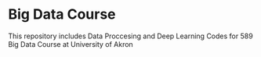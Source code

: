 # Big Data Course
 This repository includes Data Proccesing and Deep Learning Codes for 589 Big Data Course at University of Akron
